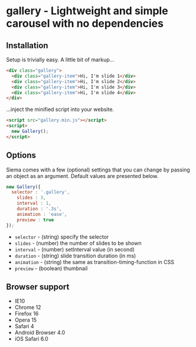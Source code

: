 # gallery - Lightweight and simple carousel with no dependencies
## Installation

Setup is trivially easy. A little bit of markup...

```html
<div class="gallery">
  <div class="gallery-item">Hi, I'm slide 1</div>
  <div class="gallery-item">Hi, I'm slide 2</div>
  <div class="gallery-item">Hi, I'm slide 3</div>
  <div class="gallery-item">Hi, I'm slide 4</div>
</div>
```

...inject the minified script into your website.

```html
<script src="gallery.min.js"></script>
<script>
  new Gallery();
</script>
```

## Options

Siema comes with a few (optional) settings that you can change by passing an object as an argument. Default values are presented below.

```js
new Gallery({
  selector : '.gallery',
	slides : 3,
	interval : 1,
	duration : '.3s',
	animation : 'ease',
	preview : true
});
```

- `selector` - (string) specify the selector
- `slides` - (number) the number of slides to be shown
- `interval` - (number) setInterval value (in second)
- `duration` - (string) slide transition duration (in ms)
- `animation` - (string) the same as transition-timing-function in CSS
- `preview` - (boolean) thumbnail


## Browser support

- IE10
- Chrome 12
- Firefox 16
- Opera 15
- Safari 4
- Android Browser 4.0
- iOS Safari 6.0
